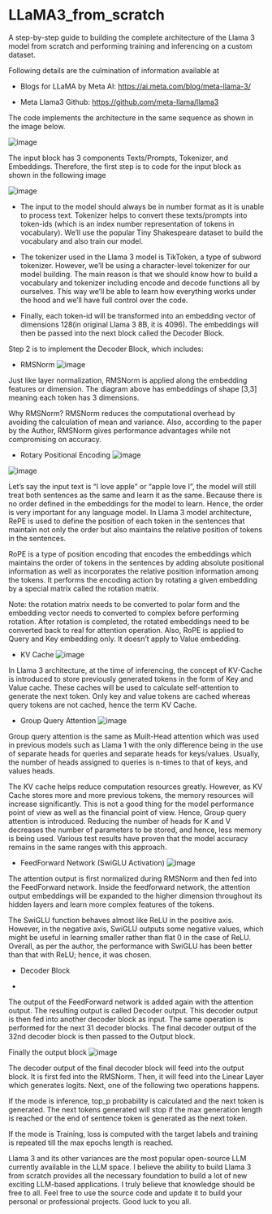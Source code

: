 # LLaMA3_from_scratch
A step-by-step guide to building the complete architecture of the Llama 3 model from scratch and performing training and inferencing on a custom dataset.

Following details are the culmination of information available at 

- Blogs for LLaMA by Meta AI: https://ai.meta.com/blog/meta-llama-3/

- Meta Llama3 Github: https://github.com/meta-llama/llama3

The code implements the architecture in the same sequence as shown in the image below. 

![image](https://github.com/user-attachments/assets/37c0b66b-b995-4243-bdde-54a2156d7a06)

The input block has 3 components Texts/Prompts, Tokenizer, and Embeddings. Therefore, the first step is to code for the input block as shown in the following image

![image](https://github.com/user-attachments/assets/a3b962ad-275f-4a6d-89af-669f5abaf389)

- The input to the model should always be in number format as it is unable to process text. Tokenizer helps to convert these texts/prompts into token-ids (which is an index number representation of tokens in vocabulary). We’ll use the popular Tiny Shakespeare dataset to build the vocabulary and also train our model.
  
- The tokenizer used in the Llama 3 model is TikToken, a type of subword tokenizer. However, we’ll be using a character-level tokenizer for our model building. The main reason is that we should know how to build a vocabulary and tokenizer including encode and decode functions all by ourselves. This way we’ll be able to learn how everything works under the hood and we’ll have full control over the code.
  
- Finally, each token-id will be transformed into an embedding vector of dimensions 128(in original Llama 3 8B, it is 4096). The embeddings will then be passed into the next block called the Decoder Block.

Step 2 is to implement the Decoder Block, which includes:

- RMSNorm
![image](https://github.com/user-attachments/assets/49b4797c-5a3a-4554-aa22-ff6fab160978)

Just like layer normalization, RMSNorm is applied along the embedding features or dimension. The diagram above has embeddings of shape [3,3] meaning each token has 3 dimensions.

Why RMSNorm? RMSNorm reduces the computational overhead by avoiding the calculation of mean and variance. Also, according to the paper by the Author, RMSNorm gives performance advantages while not compromising on accuracy.

- Rotary Positional Encoding
![image](https://github.com/user-attachments/assets/7b78ee86-994a-4488-990d-961bf0e9f589)

![image](https://github.com/user-attachments/assets/d4bdcaa5-0626-4c6c-a370-96e708a678a9)


Let’s say the input text is “I love apple” or “apple love I”, the model will still treat both sentences as the same and learn it as the same. Because there is no order defined in the embeddings for the model to learn. Hence, the order is very important for any language model. In Llama 3 model architecture, RePE is used to define the position of each token in the sentences that maintain not only the order but also maintains the relative position of tokens in the sentences.

RoPE is a type of position encoding that encodes the embeddings which maintains the order of tokens in the sentences by adding absolute positional information as well as incorporates the relative position information among the tokens. It performs the encoding action by rotating a given embedding by a special matrix called the rotation matrix.

Note: the rotation matrix needs to be converted to polar form and the embedding vector needs to converted to complex before performing rotation. After rotation is completed, the rotated embeddings need to be converted back to real for attention operation. Also, RoPE is applied to Query and Key embedding only. It doesn’t apply to Value embedding.

- KV Cache
![image](https://github.com/user-attachments/assets/9283d15a-dad8-478f-832d-ca1776f79647)

In Llama 3 architecture, at the time of inferencing, the concept of KV-Cache is introduced to store previously generated tokens in the form of Key and Value cache. These caches will be used to calculate self-attention to generate the next token. Only key and value tokens are cached whereas query tokens are not cached, hence the term KV Cache.

- Group Query Attention
![image](https://github.com/user-attachments/assets/4306627d-065a-4045-bbc4-1735c316f8f5)

Group query attention is the same as Muilt-Head attention which was used in previous models such as Llama 1 with the only difference being in the use of separate heads for queries and separate heads for keys/values. Usually, the number of heads assigned to queries is n-times to that of keys, and values heads.

The KV cache helps reduce computation resources greatly. However, as KV Cache stores more and more previous tokens, the memory resources will increase significantly. This is not a good thing for the model performance point of view as well as the financial point of view. Hence, Group query attention is introduced. Reducing the number of heads for K and V decreases the number of parameters to be stored, and hence, less memory is being used. Various test results have proven that the model accuracy remains in the same ranges with this approach.

- FeedForward Network (SwiGLU Activation)
![image](https://github.com/user-attachments/assets/7135bab7-c157-4fec-8bc1-b22fdc343e76)

The attention output is first normalized during RMSNorm and then fed into the FeedForward network. Inside the feedforward network, the attention output embeddings will be expanded to the higher dimension throughout its hidden layers and learn more complex features of the tokens.

The SwiGLU function behaves almost like ReLU in the positive axis. However, in the negative axis, SwiGLU outputs some negative values, which might be useful in learning smaller rather than flat 0 in the case of ReLU. Overall, as per the author, the performance with SwiGLU has been better than that with ReLU; hence, it was chosen.

- Decoder Block

- 
The output of the FeedForward network is added again with the attention output. The resulting output is called Decoder output. This decoder output is then fed into another decoder block as input. The same operation is performed for the next 31 decoder blocks. The final decoder output of the 32nd decoder block is then passed to the Output block. 


Finally the output block
![image](https://github.com/user-attachments/assets/46d358fe-4905-4982-be7b-dda0a67a10c7)

The decoder output of the final decoder block will feed into the output block. It is first fed into the RMSNorm. Then, it will feed into the Linear Layer which generates logits. Next, one of the following two operations happens.

If the mode is inference, top_p probability is calculated and the next token is generated. The next tokens generated will stop if the max generation length is reached or the end of sentence token is generated as the next token.

If the mode is Training, loss is computed with the target labels and training is repeated till the max epochs length is reached.

Llama 3 and its other variances are the most popular open-source LLM currently available in the LLM space. I believe the ability to build Llama 3 from scratch provides all the necessary foundation to build a lot of new exciting LLM-based applications. I truly believe that knowledge should be free to all. Feel free to use the source code and update it to build your personal or professional projects. Good luck to you all.
